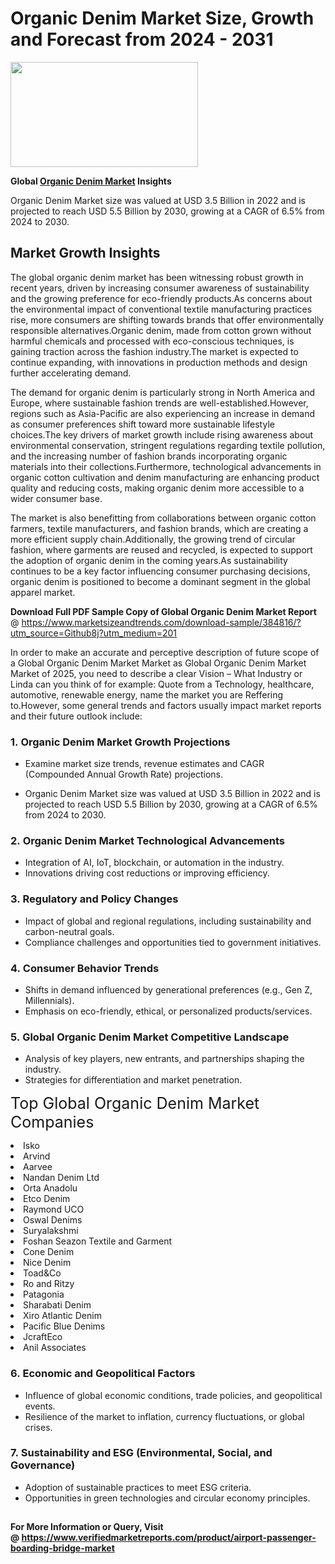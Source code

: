<H1>Organic Denim Market Size, Growth and Forecast from 2024 - 2031</H1><img class="aligncenter size-medium wp-image-584254" src="https://thirdeyenews.in/wp-content/uploads/2024/09/Global-Market-Research-300x168.jpeg" alt="" width="300" height="168" /><p><strong>Global&nbsp;<a href="https://www.marketsizeandtrends.com/download-sample/384816/?utm_source=Github8j?utm_medium=201">Organic Denim Market</a> Insights</strong></p><p>Organic Denim Market size was valued at USD 3.5 Billion in 2022 and is projected to reach USD 5.5 Billion by 2030, growing at a CAGR of 6.5% from 2024 to 2030.</p><p><h2>Market Growth Insights</h2> <p>The global organic denim market has been witnessing robust growth in recent years, driven by increasing consumer awareness of sustainability and the growing preference for eco-friendly products.As concerns about the environmental impact of conventional textile manufacturing practices rise, more consumers are shifting towards brands that offer environmentally responsible alternatives.Organic denim, made from cotton grown without harmful chemicals and processed with eco-conscious techniques, is gaining traction across the fashion industry.The market is expected to continue expanding, with innovations in production methods and design further accelerating demand.</p> <p>The demand for organic denim is particularly strong in North America and Europe, where sustainable fashion trends are well-established.However, regions such as Asia-Pacific are also experiencing an increase in demand as consumer preferences shift toward more sustainable lifestyle choices.The key drivers of market growth include rising awareness about environmental conservation, stringent regulations regarding textile pollution, and the increasing number of fashion brands incorporating organic materials into their collections.Furthermore, technological advancements in organic cotton cultivation and denim manufacturing are enhancing product quality and reducing costs, making organic denim more accessible to a wider consumer base.</p> <p>The market is also benefitting from collaborations between organic cotton farmers, textile manufacturers, and fashion brands, which are creating a more efficient supply chain.Additionally, the growing trend of circular fashion, where garments are reused and recycled, is expected to support the adoption of organic denim in the coming years.As sustainability continues to be a key factor influencing consumer purchasing decisions, organic denim is positioned to become a dominant segment in the global apparel market.</p> <p><span class=""><strong>Download Full PDF Sample Copy of Global Organic Denim Market Report</strong> @ <a href="https://www.marketsizeandtrends.com/download-sample/384816/?utm_source=Github8j?utm_medium=201" target="_blank">https://www.marketsizeandtrends.com/download-sample/384816/?utm_source=Github8j?utm_medium=201</a></span></p><p>In order to make an accurate and perceptive description of future scope of a Global&nbsp;Organic Denim Market Market as Global&nbsp;Organic Denim Market Market of 2025, you need to describe a clear Vision &ndash; What Industry or Linda can you think of for example: Quote from a Technology, healthcare, automotive, renewable energy, name the market you are Reffering to.However, some general trends and factors usually impact market reports and their future outlook include:</p><h3>1.&nbsp;<strong>Organic Denim Market Growth Projections</strong></h3><ul><li>Examine market size trends, revenue estimates and CAGR (Compounded Annual Growth Rate) projections.</li><li><p>Organic Denim Market size was valued at USD 3.5 Billion in 2022 and is projected to reach USD 5.5 Billion by 2030, growing at a CAGR of 6.5% from 2024 to 2030.</p></li></ul><h3>2.&nbsp;<strong>Organic Denim Market Technological Advancements</strong></h3><ul><li>Integration of AI, IoT, blockchain, or automation in the industry.</li><li>Innovations driving cost reductions or improving efficiency.</li></ul><h3>3.&nbsp;<strong>Regulatory and Policy Changes</strong></h3><ul><li>Impact of global and regional regulations, including sustainability and carbon-neutral goals.</li><li>Compliance challenges and opportunities tied to government initiatives.</li></ul><h3>4.&nbsp;<strong>Consumer Behavior Trends</strong></h3><ul><li>Shifts in demand influenced by generational preferences (e.g., Gen Z, Millennials).</li><li>Emphasis on eco-friendly, ethical, or personalized products/services.</li></ul><h3>5.&nbsp;<strong>Global Organic Denim Market Competitive Landscape</strong></h3><ul><li>Analysis of key players, new entrants, and partnerships shaping the industry.</li><li>Strategies for differentiation and market penetration.</li></ul><p data-pm-slice="1 1 []"><span style="color: inherit; font-family: inherit; font-size: 25px;">Top Global Organic Denim Market Companies</span></p><div class="" data-test-id=""><p><li>Isko</li><li> Arvind</li><li> Aarvee</li><li> Nandan Denim Ltd</li><li> Orta Anadolu</li><li> Etco Denim</li><li> Raymond UCO</li><li> Oswal Denims</li><li> Suryalakshmi</li><li> Foshan Seazon Textile and Garment</li><li> Cone Denim</li><li> Nice Denim</li><li> Toad&Co</li><li> Ro and Ritzy</li><li> Patagonia</li><li> Sharabati Denim</li><li> Xiro Atlantic Denim</li><li> Pacific Blue Denims</li><li> JcraftEco</li><li> Anil Associates</li></p></div><h3>6.&nbsp;<strong>Economic and Geopolitical Factors</strong></h3><ul><li>Influence of global economic conditions, trade policies, and geopolitical events.</li><li>Resilience of the market to inflation, currency fluctuations, or global crises.</li></ul><h3>7.&nbsp;<strong>Sustainability and ESG (Environmental, Social, and Governance)</strong></h3><ul><li>Adoption of sustainable practices to meet ESG criteria.</li><li>Opportunities in green technologies and circular economy principles.</li></ul><h2><strong style="font-size: 14px;">For More Information or Query, Visit @&nbsp;</strong><a style="background-color: #ffffff; font-size: 14px;" href="https://www.marketsizeandtrends.com/report/organic-denim-market/" target="_blank">https://www.verifiedmarketreports.com/product/airport-passenger-boarding-bridge-market</a></h2>